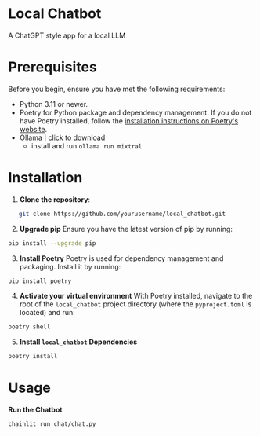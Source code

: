 # Local Chatbot
A ChatGPT style app for a local LLM

# Prerequisites

Before you begin, ensure you have met the following requirements:

- Python 3.11 or newer.
- Poetry for Python package and dependency management. If you do not have Poetry installed, follow the [installation instructions on Poetry's website](https://python-poetry.org/docs/#installation).
- Ollama | [click to download](https://ollama.ai/download)
    - install and run `ollama run mixtral`

# Installation
1. **Clone the repository**:
```bash
   git clone https://github.com/yourusername/local_chatbot.git
```

 
2. **Upgrade pip** 
Ensure you have the latest version of pip by running:
```sh
pip install --upgrade pip
``` 

3. **Install Poetry** 
Poetry is used for dependency management and packaging. Install it by running:
```sh
pip install poetry
```

4. **Activate your virtual environment** 
With Poetry installed, navigate to the root of the `local_chatbot` project directory (where the `pyproject.toml` is located) and run:
```sh
poetry shell
``` 


5. **Install `local_chatbot` Dependencies** 
```sh
poetry install
``` 

# Usage
**Run the Chatbot** 
```sh
chainlit run chat/chat.py
```